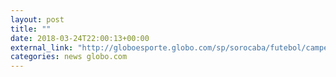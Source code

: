 ```yaml
---
layout: post
title: ""
date: 2018-03-24T22:00:13+00:00
external_link: "http://globoesporte.globo.com/sp/sorocaba/futebol/campeonato-paulista/jogo/24-03-2018/sao-bento-ponte-preta/"
categories: news globo.com
---
```

